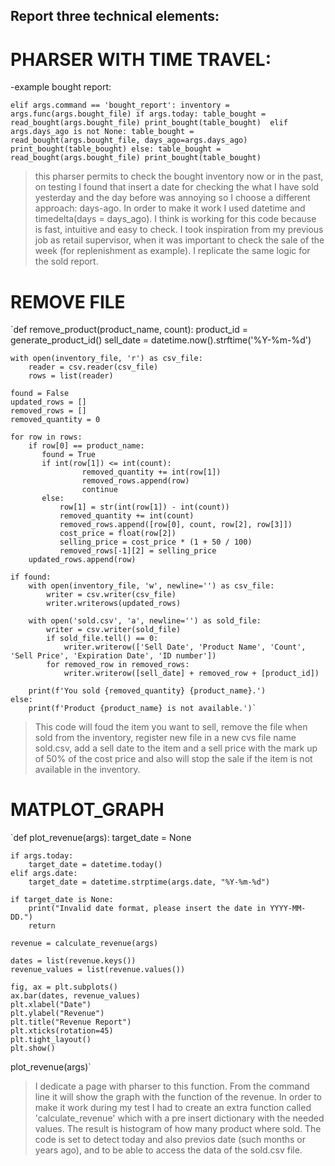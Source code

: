 ## Report three technical elements:

# PHARSER WITH TIME TRAVEL:

-example bought report: 

`elif args.command == 'bought_report':
            inventory = args.func(args.bought_file)
            if args.today:
                table_bought = read_bought(args.bought_file)
                print_bought(table_bought) 
            elif args.days_ago is not None:
                table_bought = read_bought(args.bought_file, days_ago=args.days_ago)
                print_bought(table_bought)
            else:
                 table_bought = read_bought(args.bought_file)
                 print_bought(table_bought)`

> this pharser permits to check the bought inventory now or in the past, on testing I found that insert a date for checking the what I have sold yesterday and the day before was annoying so I choose a different approach: days-ago. In order to make it work I used datetime and timedelta(days = days_ago). I think is working for this code because is fast, intuitive and easy to check. I took inspiration from my previous job as retail supervisor, when it was important to check the sale of the week (for replenishment as example). I replicate the same logic for the sold report.
# REMOVE FILE

`def remove_product(product_name, count):
    product_id = generate_product_id()
    sell_date = datetime.now().strftime('%Y-%m-%d')

    with open(inventory_file, 'r') as csv_file:
        reader = csv.reader(csv_file)
        rows = list(reader)

    found = False 
    updated_rows = []
    removed_rows = []
    removed_quantity = 0

    for row in rows:
        if row[0] == product_name:
           found = True
           if int(row[1]) <= int(count):
                    removed_quantity += int(row[1])
                    removed_rows.append(row)
                    continue
           else:
               row[1] = str(int(row[1]) - int(count))
               removed_quantity += int(count)
               removed_rows.append([row[0], count, row[2], row[3]])
               cost_price = float(row[2])
               selling_price = cost_price * (1 + 50 / 100)
               removed_rows[-1][2] = selling_price
        updated_rows.append(row)

    if found:
        with open(inventory_file, 'w', newline='') as csv_file:
            writer = csv.writer(csv_file)
            writer.writerows(updated_rows)  
        
        with open('sold.csv', 'a', newline='') as sold_file:
            writer = csv.writer(sold_file)
            if sold_file.tell() == 0: 
                writer.writerow(['Sell Date', 'Product Name', 'Count', 'Sell Price', 'Expiration Date', 'ID number'])
            for removed_row in removed_rows:
                writer.writerow([sell_date] + removed_row + [product_id])  

        print(f'You sold {removed_quantity} {product_name}.')
    else:
        print(f'Product {product_name} is not available.')`

> This code will foud the item you want to sell, remove the file when sold from the inventory, register new file in a new cvs file name sold.csv, add a sell date to the item and a sell price with the mark up of 50% of the cost price and also will stop the sale if the item is not available in the inventory. 

# MATPLOT_GRAPH

`def plot_revenue(args):
    target_date = None

    if args.today:
        target_date = datetime.today()
    elif args.date:
        target_date = datetime.strptime(args.date, "%Y-%m-%d")

    if target_date is None:
        print("Invalid date format, please insert the date in YYYY-MM-DD.")
        return

    revenue = calculate_revenue(args)

    dates = list(revenue.keys())
    revenue_values = list(revenue.values())

    fig, ax = plt.subplots()
    ax.bar(dates, revenue_values)
    plt.xlabel("Date")
    plt.ylabel("Revenue")
    plt.title("Revenue Report")
    plt.xticks(rotation=45)
    plt.tight_layout()
    plt.show()

plot_revenue(args)`

> I dedicate a page with pharser to this function. From the command line it will show the graph with the function of the revenue. In order to make it work during my test I had to create an extra function called 'calculate_revenue' which with a pre insert dictionary with the needed values. The result is histogram of how many product where sold. The code is set to detect today and also previos date (such months or years ago), and to be able to access the data of the sold.csv file.


